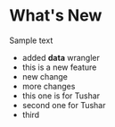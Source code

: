 # What's New

Sample text

* added **data** wrangler
* this is a new feature
* new change
* more changes
* this one is for Tushar
* second one for Tushar
* third

